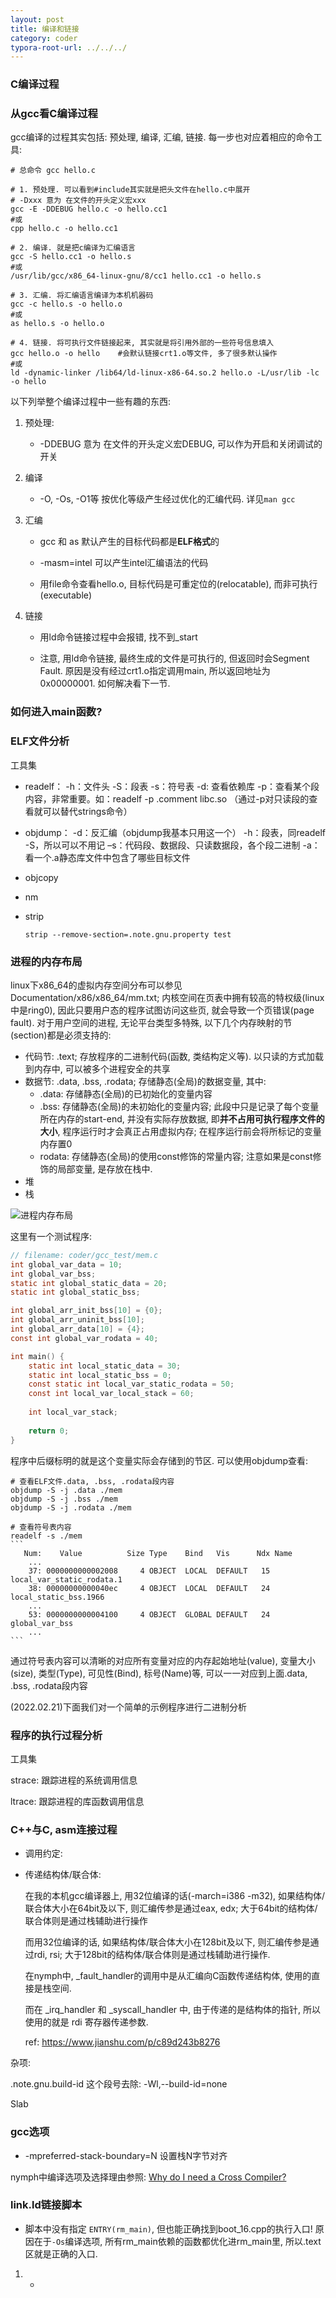 ```yaml
---
layout: post
title: 编译和链接
category: coder
typora-root-url: ../../../
---
```


### C编译过程



### 从gcc看C编译过程

gcc编译的过程其实包括: 预处理, 编译, 汇编, 链接. 每一步也对应着相应的命令工具:

```shell
# 总命令 gcc hello.c

# 1. 预处理. 可以看到#include其实就是把头文件在hello.c中展开
# -Dxxx 意为 在文件的开头定义宏xxx
gcc -E -DDEBUG hello.c -o hello.cc1
#或
cpp hello.c -o hello.cc1

# 2. 编译. 就是把c编译为汇编语言
gcc -S hello.cc1 -o hello.s
#或
/usr/lib/gcc/x86_64-linux-gnu/8/cc1 hello.cc1 -o hello.s

# 3. 汇编. 将汇编语言编译为本机机器码
gcc -c hello.s -o hello.o
#或
as hello.s -o hello.o

# 4. 链接. 将可执行文件链接起来, 其实就是将引用外部的一些符号信息填入
gcc hello.o -o hello	#会默认链接crt1.o等文件, 多了很多默认操作
#或
ld -dynamic-linker /lib64/ld-linux-x86-64.so.2 hello.o -L/usr/lib -lc -o hello
```

以下列举整个编译过程中一些有趣的东西:

1. 预处理:

   * -DDEBUG 意为 在文件的开头定义宏DEBUG, 可以作为开启和关闭调试的开关

2. 编译

   * -O, -Os, -O1等 按优化等级产生经过优化的汇编代码. 详见`man gcc`

3. 汇编

   * gcc 和 as 默认产生的目标代码都是**ELF格式**的

   * -masm=intel 可以产生intel汇编语法的代码
   * 用file命令查看hello.o, 目标代码是可重定位的(relocatable), 而非可执行(executable)

4. 链接

   * 用ld命令链接过程中会报错, 找不到_start

   * 注意, 用ld命令链接, 最终生成的文件是可执行的, 但返回时会Segment Fault. 原因是没有经过crt1.o指定调用main, 所以返回地址为 0x00000001. 如何解决看下一节.



### 如何进入main函数?





### ELF文件分析

工具集

* readelf：
  -h：文件头
  -S：段表
  -s：符号表
  -d: 查看依赖库
  -p：查看某个段内容，非常重要。如：readelf -p .comment libc.so （通过-p对只读段的查看就可以替代strings命令）

* objdump：
  -d：反汇编（objdump我基本只用这一个）
  -h：段表，同readelf -S，所以可以不用记
  –s：代码段、数据段、只读数据段，各个段二进制
  -a：看一个.a静态库文件中包含了哪些目标文件

* objcopy

* nm

* strip

  `strip --remove-section=.note.gnu.property test`



### 进程的内存布局

linux下x86_64的虚拟内存空间分布可以参见Documentation/x86/x86_64/mm.txt; 内核空间在页表中拥有较高的特权级(linux中是ring0), 因此只要用户态的程序试图访问这些页, 就会导致一个页错误(page fault). 对于用户空间的进程, 无论平台类型多特殊, 以下几个内存映射的节(section)都是必须支持的:

* 代码节: .text; 存放程序的二进制代码(函数, 类结构定义等). 以只读的方式加载到内存中, 可以被多个进程安全的共享
* 数据节: .data, .bss, .rodata;  存储静态(全局)的数据变量, 其中:
  * .data: 存储静态(全局)的已初始化的变量内容
  * .bss: 存储静态(全局)的未初始化的变量内容; 此段中只是记录了每个变量所在内存的start-end, 并没有实际存放数据, 即**并不占用可执行程序文件的大小**, 程序运行时才会真正占用虚拟内存; 在程序运行前会将所标记的变量内存置0
  * rodata: 存储静态(全局)的使用const修饰的常量内容; 注意如果是const修饰的局部变量, 是存放在栈中.
* 堆
* 栈 

![进程内存布局](/img/coder/program_mem_struct.png)

这里有一个测试程序:

```c
// filename: coder/gcc_test/mem.c
int global_var_data = 10;
int global_var_bss;
static int global_static_data = 20;
static int global_static_bss;

int global_arr_init_bss[10] = {0};
int global_arr_uninit_bss[10];
int global_arr_data[10] = {4};
const int global_var_rodata = 40;

int main() {
	static int local_static_data = 30;
	static int local_static_bss = 0;
	const static int local_var_static_rodata = 50;
	const int local_var_local_stack = 60;
	
	int local_var_stack;
	
	return 0;
}
```

程序中后缀标明的就是这个变量实际会存储到的节区. 可以使用objdump查看:

```shell
# 查看ELF文件.data, .bss, .rodata段内容
objdump -S -j .data ./mem
objdump -S -j .bss ./mem
objdump -S -j .rodata ./mem

# 查看符号表内容
readelf -s ./mem
​```
   Num:    Value          Size Type    Bind   Vis      Ndx Name
	...
    37: 0000000000002008     4 OBJECT  LOCAL  DEFAULT   15 local_var_static_rodata.1
    38: 00000000000040ec     4 OBJECT  LOCAL  DEFAULT   24 local_static_bss.1966
    ...
    53: 0000000000004100     4 OBJECT  GLOBAL DEFAULT   24 global_var_bss
    ...
​```
```

通过符号表内容可以清晰的对应所有变量对应的内存起始地址(value), 变量大小(size), 类型(Type), 可见性(Bind), 标号(Name)等, 可以一一对应到上面.data, .bss, .rodata段内容

(2022.02.21)下面我们对一个简单的示例程序进行二进制分析





### 程序的执行过程分析

工具集

strace: 跟踪进程的系统调用信息

ltrace: 跟踪进程的库函数调用信息



### C++与C, asm连接过程

* 调用约定: 



* 传递结构体/联合体:

  在我的本机gcc编译器上, 用32位编译的话(-march=i386 -m32), 如果结构体/联合体大小在64bit及以下, 则汇编传参是通过eax, edx; 大于64bit的结构体/联合体则是通过栈辅助进行操作

  而用32位编译的话, 如果结构体/联合体大小在128bit及以下, 则汇编传参是通过rdi, rsi; 大于128bit的结构体/联合体则是通过栈辅助进行操作.

  在nymph中, _fault_handler的调用中是从汇编向C函数传递结构体, 使用的直接是栈空间.

  而在 _irq_handler 和 _syscall_handler 中, 由于传递的是结构体的指针, 所以使用的就是 rdi 寄存器传递参数.

  ref: https://www.jianshu.com/p/c89d243b8276



杂项:

.note.gnu.build-id 这个段号去除: -Wl,--build-id=none



Slab



### gcc选项

- -mpreferred-stack-boundary=N 设置栈N字节对齐

nymph中编译选项及选择理由参照: [Why do I need a Cross Compiler?](https://wiki.osdev.org/Why_do_I_need_a_Cross_Compiler%3F)

### link.ld链接脚本

- 脚本中没有指定 `ENTRY(rm_main)`, 但也能正确找到boot_16.cpp的执行入口! 原因在于`-Os`编译选项, 所有rm_main依赖的函数都优化进rm_main里, 所以.text区就是正确的入口.



1. * 

